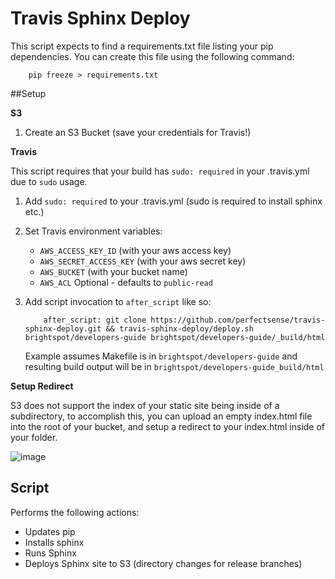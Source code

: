 # Travis Sphinx Deploy

This script expects to find a requirements.txt file listing your pip dependencies. You can create this file using the following command:

```
    pip freeze > requirements.txt
```

##Setup

**S3**

1. Create an S3 Bucket (save your credentials for Travis!)

**Travis**

This script requires that your build has `sudo: required` in your .travis.yml due
to `sudo` usage.

1. Add `sudo: required` to your .travis.yml (sudo is required to install sphinx etc.)
2. Set Travis environment variables: 
    * `AWS_ACCESS_KEY_ID` (with your aws access key)
    * `AWS_SECRET_ACCESS_KEY` (with your aws secret key)
    * `AWS_BUCKET` (with your bucket name)
    * `AWS_ACL` Optional - defaults to `public-read`
3. Add script invocation to `after_script` like so: 

    ```
        after_script: git clone https://github.com/perfectsense/travis-sphinx-deploy.git && travis-sphinx-deploy/deploy.sh brightspot/developers-guide brightspot/developers-guide/_build/html
    ```

    Example assumes Makefile is in `brightspot/developers-guide` and resulting build output will be in `brightspot/developers-guide_build/html` 

**Setup Redirect**

S3 does not support the index of your static site being inside of a subdirectory, to accomplish this, you can upload
an empty index.html file into the root of your bucket, and setup a redirect to your index.html inside of your folder.

![image](https://cloud.githubusercontent.com/assets/1299507/19402314/84e1e452-922e-11e6-89a3-5c3579503a10.png)

## Script

Performs the following actions:

* Updates pip
* Installs sphinx
* Runs Sphinx
* Deploys Sphinx site to S3 (directory changes for release branches)